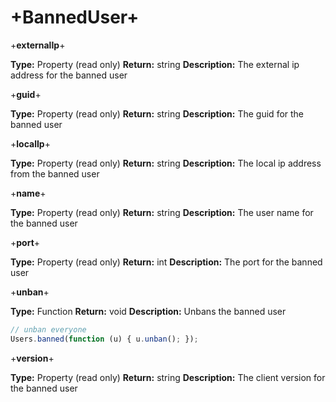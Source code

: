 # +BannedUser+


+**externalIp**+

**Type:** Property (read only)
**Return:** string
**Description:** The external ip address for the banned user

+**guid**+

**Type:** Property (read only)
**Return:** string
**Description:** The guid for the banned user

+**localIp**+

**Type:** Property (read only)
**Return:** string
**Description:** The local ip address from the banned user

+**name**+

**Type:** Property (read only)
**Return:** string
**Description:** The user name for the banned user

+**port**+

**Type:** Property (read only)
**Return:** int
**Description:** The port for the banned user

+**unban**+

**Type:** Function
**Return:** void
**Description:** Unbans the banned user

```javascript
// unban everyone
Users.banned(function (u) { u.unban(); });
```

+**version**+

**Type:** Property (read only)
**Return:** string
**Description:** The client version for the banned user